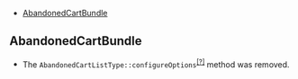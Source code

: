 - [AbandonedCartBundle](#abandonedcartbundle)

AbandonedCartBundle
-------------------
* The `AbandonedCartListType::configureOptions`<sup>[[?]](https://github.com/oroinc/OroCRMAbandonedCartBundle/tree/2.5.0/Form/Type/AbandonedCartListType.php#L110 "Oro\Bundle\AbandonedCartBundle\Form\Type\AbandonedCartListType::configureOptions")</sup> method was removed.

